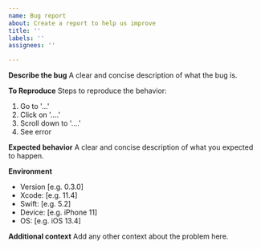 ```yaml
---
name: Bug report
about: Create a report to help us improve
title: ''
labels: ''
assignees: ''

---
```


**Describe the bug**
A clear and concise description of what the bug is.

**To Reproduce**
Steps to reproduce the behavior:
1. Go to '...'
2. Click on '....'
3. Scroll down to '....'
4. See error

**Expected behavior**
A clear and concise description of what you expected to happen.

**Environment**
 - Version [e.g. 0.3.0]
 - Xcode: [e.g. 11.4]
 - Swift: [e.g. 5.2]
 - Device: [e.g. iPhone 11]
 - OS: [e.g. iOS 13.4]

**Additional context**
Add any other context about the problem here.
